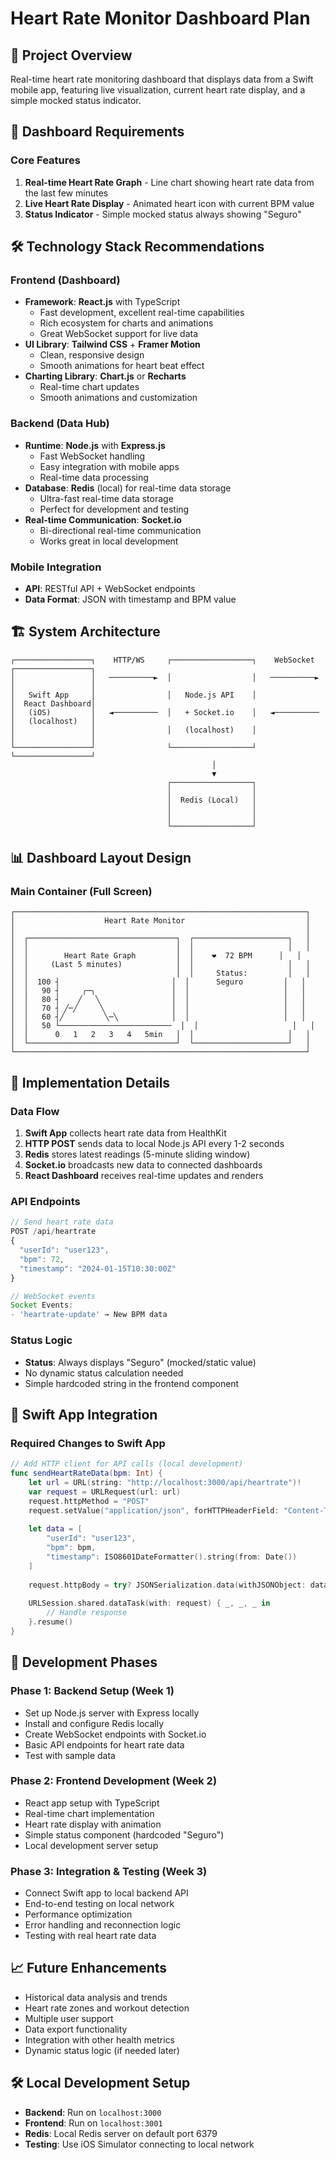 # Heart Rate Monitor Dashboard Plan

## 📱 Project Overview
Real-time heart rate monitoring dashboard that displays data from a Swift mobile app, featuring live visualization, current heart rate display, and a simple mocked status indicator.

## 🎯 Dashboard Requirements

### Core Features
1. **Real-time Heart Rate Graph** - Line chart showing heart rate data from the last few minutes
2. **Live Heart Rate Display** - Animated heart icon with current BPM value
3. **Status Indicator** - Simple mocked status always showing "Seguro"

## 🛠 Technology Stack Recommendations

### Frontend (Dashboard)
- **Framework**: **React.js** with TypeScript
  - Fast development, excellent real-time capabilities
  - Rich ecosystem for charts and animations
  - Great WebSocket support for live data
- **UI Library**: **Tailwind CSS** + **Framer Motion**
  - Clean, responsive design
  - Smooth animations for heart beat effect
- **Charting Library**: **Chart.js** or **Recharts**
  - Real-time chart updates
  - Smooth animations and customization

### Backend (Data Hub)
- **Runtime**: **Node.js** with **Express.js**
  - Fast WebSocket handling
  - Easy integration with mobile apps
  - Real-time data processing
- **Database**: **Redis** (local) for real-time data storage
  - Ultra-fast real-time data storage
  - Perfect for development and testing
- **Real-time Communication**: **Socket.io**
  - Bi-directional real-time communication
  - Works great in local development

### Mobile Integration
- **API**: RESTful API + WebSocket endpoints
- **Data Format**: JSON with timestamp and BPM value

## 🏗 System Architecture

```
┌─────────────────┐    HTTP/WS     ┌──────────────────┐    WebSocket    ┌─────────────────┐
│                 │   ──────────►  │                  │   ──────────►   │                 │
│   Swift App     │                │   Node.js API    │                 │  React Dashboard│
│   (iOS)         │   ◄──────────  │   + Socket.io    │   ◄──────────   │   (localhost)   │
│                 │                │   (localhost)    │                 │                 │
└─────────────────┘                └──────────────────┘                 └─────────────────┘
                                             │
                                             ▼
                                   ┌──────────────────┐
                                   │                  │
                                   │  Redis (Local)   │
                                   │                  │
                                   │                  │
                                   └──────────────────┘
```

## 📊 Dashboard Layout Design

### Main Container (Full Screen)
```
┌─────────────────────────────────────────────────────────────────┐
│                    Heart Rate Monitor                           │
│                                                                 │
│  ┌─────────────────────────────────┐  ┌─────────────────────┐   │
│  │                                 │  │                     │   │
│  │        Heart Rate Graph         │  │    ❤️  72 BPM      │   │
│  │     (Last 5 minutes)            │  │                     │   │
│  │                                 │  │     Status:         │   │
│  │  100 ┤                         │  │      Seguro         │   │
│  │   90 ┤     ╭─╮                 │  │                     │   │
│  │   80 ┤    ╱   ╲                │  │                     │   │
│  │   70 ┤ ╱─╱     ╲               │  │                     │   │
│  │   60 ┤╱         ╲─╲            │  │                     │   │
│  │   50 └─────────────────────────  │  │                     │   │
│  │      0   1   2   3   4   5min   │  │                     │   │
│  └─────────────────────────────────┘  └─────────────────────┘   │
└─────────────────────────────────────────────────────────────────┘
```

## 🔧 Implementation Details

### Data Flow
1. **Swift App** collects heart rate data from HealthKit
2. **HTTP POST** sends data to local Node.js API every 1-2 seconds
3. **Redis** stores latest readings (5-minute sliding window)
4. **Socket.io** broadcasts new data to connected dashboards
5. **React Dashboard** receives real-time updates and renders

### API Endpoints
```javascript
// Send heart rate data
POST /api/heartrate
{
  "userId": "user123",
  "bpm": 72,
  "timestamp": "2024-01-15T10:30:00Z"
}

// WebSocket events
Socket Events:
- 'heartrate-update' → New BPM data
```

### Status Logic
- **Status**: Always displays "Seguro" (mocked/static value)
- No dynamic status calculation needed
- Simple hardcoded string in the frontend component

## 📱 Swift App Integration

### Required Changes to Swift App
```swift
// Add HTTP client for API calls (local development)
func sendHeartRateData(bpm: Int) {
    let url = URL(string: "http://localhost:3000/api/heartrate")!
    var request = URLRequest(url: url)
    request.httpMethod = "POST"
    request.setValue("application/json", forHTTPHeaderField: "Content-Type")
    
    let data = [
        "userId": "user123",
        "bpm": bpm,
        "timestamp": ISO8601DateFormatter().string(from: Date())
    ]
    
    request.httpBody = try? JSONSerialization.data(withJSONObject: data)
    
    URLSession.shared.dataTask(with: request) { _, _, _ in
        // Handle response
    }.resume()
}
```

## 🚀 Development Phases

### Phase 1: Backend Setup (Week 1)
- Set up Node.js server with Express locally
- Install and configure Redis locally
- Create WebSocket endpoints with Socket.io
- Basic API endpoints for heart rate data
- Test with sample data

### Phase 2: Frontend Development (Week 2)
- React app setup with TypeScript
- Real-time chart implementation
- Heart rate display with animation
- Simple status component (hardcoded "Seguro")
- Local development server setup

### Phase 3: Integration & Testing (Week 3)
- Connect Swift app to local backend API
- End-to-end testing on local network
- Performance optimization
- Error handling and reconnection logic
- Testing with real heart rate data

## 📈 Future Enhancements
- Historical data analysis and trends
- Heart rate zones and workout detection
- Multiple user support
- Data export functionality
- Integration with other health metrics
- Dynamic status logic (if needed later)

## 🛠 Local Development Setup
- **Backend**: Run on `localhost:3000`
- **Frontend**: Run on `localhost:3001` 
- **Redis**: Local Redis server on default port 6379
- **Testing**: Use iOS Simulator connecting to local network